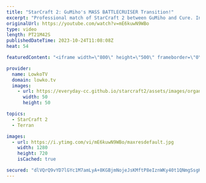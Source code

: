 ```yaml
---
title: "StarCraft 2: GuMiho's MASS BATTLECRUISER Transition!"
excerpt: "Professional match of StarCraft 2 between GuMiho and Cure. In this Terran versus Terran GuMi decides to play Bio, whereas Cure focuses on Terran Mech. In the later stages of the game however, GuMiho finds himself with an opportunity to transition towards mass Battlecruiser. Support my work: https://patreon.com/lowkotv"
originalUrl: https://youtube.com/watch?v=mE6kuwN9WBo
type: video
length: PT21M42S
publishedDateTime: 2023-10-24T11:08:08Z
heat: 54

featuredContent: "<iframe width=\"800\" height=\"500\" frameborder=\"0\" src=\"https://www.youtube.com/embed/mE6kuwN9WBo\" allow=\"accelerometer; autoplay; encrypted-media; gyroscope; picture-in-picture\" allowfullscreen></iframe>"

provider:
  name: LowkoTV
  domain: lowko.tv
  images:
    - url: https://everyday-cc.github.io/starcraft2/assets/images/organizations/lowko.tv-50x50.jpg
      width: 50
      height: 50

topics:
  - StarCraft 2
  - Terran

images:
  - url: https://i.ytimg.com/vi/mE6kuwN9WBo/maxresdefault.jpg
    width: 1280
    height: 720
    isCached: true

secured: "dlVQrQ9vYD7lGYc1M7amLyA+8KGBjmNojeJsKMftP8eIznWKy40t1QNmgSsgKroJ52IcnFngCJvnO2HtMpsZopQKHg9lUtE81dCXZGV+O/xyae5kqObDHocu4udTzq/7IeHE/crR08DoQMLNqUlnXIh4rFJdVrybpmKQO9KQlKzTqE4hS55HSZdM4excxuyIuEQMEDOBehcn5wfBYUfJmQDkvnh7qgPSlKPUnSU5nne+rRmmQ4ihkBtep/Lg1Q3ucPBCKkVMjdddyzOFDAybngBZxsDN+PURzt2iUFsIunkO0o6se7c/oLUhyDjS6Aq1JUWHwxB1gm143957eTnN1dPx0PD4xIbrsAynts8oj+qvtv6bKwYAkZ+huvnzW66m9EdHnvTz/vCP1rI2uA9elxYVXhAwWtLMSCJSzq72WVg=;q13htHl2rKZOROTiYvQD5Q=="
---
```


